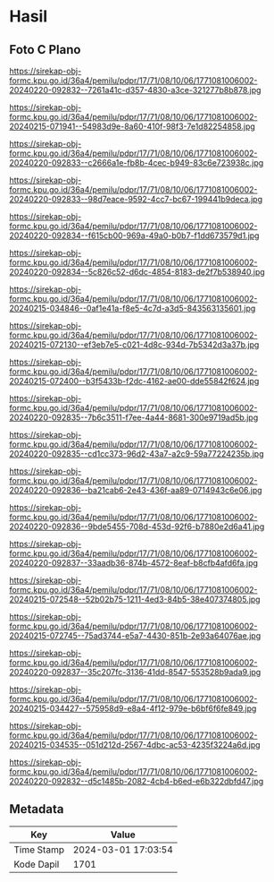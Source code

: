# Hasil

## Foto C Plano

https://sirekap-obj-formc.kpu.go.id/36a4/pemilu/pdpr/17/71/08/10/06/1771081006002-20240220-092832--7261a41c-d357-4830-a3ce-321277b8b878.jpg

https://sirekap-obj-formc.kpu.go.id/36a4/pemilu/pdpr/17/71/08/10/06/1771081006002-20240215-071941--54983d9e-8a60-410f-98f3-7e1d82254858.jpg

https://sirekap-obj-formc.kpu.go.id/36a4/pemilu/pdpr/17/71/08/10/06/1771081006002-20240220-092833--c2666a1e-fb8b-4cec-b949-83c6e723938c.jpg

https://sirekap-obj-formc.kpu.go.id/36a4/pemilu/pdpr/17/71/08/10/06/1771081006002-20240220-092833--98d7eace-9592-4cc7-bc67-199441b9deca.jpg

https://sirekap-obj-formc.kpu.go.id/36a4/pemilu/pdpr/17/71/08/10/06/1771081006002-20240220-092834--f615cb00-969a-49a0-b0b7-f1dd673579d1.jpg

https://sirekap-obj-formc.kpu.go.id/36a4/pemilu/pdpr/17/71/08/10/06/1771081006002-20240220-092834--5c826c52-d6dc-4854-8183-de2f7b538940.jpg

https://sirekap-obj-formc.kpu.go.id/36a4/pemilu/pdpr/17/71/08/10/06/1771081006002-20240215-034846--0af1e41a-f8e5-4c7d-a3d5-843563135601.jpg

https://sirekap-obj-formc.kpu.go.id/36a4/pemilu/pdpr/17/71/08/10/06/1771081006002-20240215-072130--ef3eb7e5-c021-4d8c-934d-7b5342d3a37b.jpg

https://sirekap-obj-formc.kpu.go.id/36a4/pemilu/pdpr/17/71/08/10/06/1771081006002-20240215-072400--b3f5433b-f2dc-4162-ae00-dde55842f624.jpg

https://sirekap-obj-formc.kpu.go.id/36a4/pemilu/pdpr/17/71/08/10/06/1771081006002-20240220-092835--7b6c3511-f7ee-4a44-8681-300e9719ad5b.jpg

https://sirekap-obj-formc.kpu.go.id/36a4/pemilu/pdpr/17/71/08/10/06/1771081006002-20240220-092835--cd1cc373-96d2-43a7-a2c9-59a77224235b.jpg

https://sirekap-obj-formc.kpu.go.id/36a4/pemilu/pdpr/17/71/08/10/06/1771081006002-20240220-092836--ba21cab6-2e43-436f-aa89-0714943c6e06.jpg

https://sirekap-obj-formc.kpu.go.id/36a4/pemilu/pdpr/17/71/08/10/06/1771081006002-20240220-092836--9bde5455-708d-453d-92f6-b7880e2d6a41.jpg

https://sirekap-obj-formc.kpu.go.id/36a4/pemilu/pdpr/17/71/08/10/06/1771081006002-20240220-092837--33aadb36-874b-4572-8eaf-b8cfb4afd6fa.jpg

https://sirekap-obj-formc.kpu.go.id/36a4/pemilu/pdpr/17/71/08/10/06/1771081006002-20240215-072548--52b02b75-1211-4ed3-84b5-38e407374805.jpg

https://sirekap-obj-formc.kpu.go.id/36a4/pemilu/pdpr/17/71/08/10/06/1771081006002-20240215-072745--75ad3744-e5a7-4430-851b-2e93a64076ae.jpg

https://sirekap-obj-formc.kpu.go.id/36a4/pemilu/pdpr/17/71/08/10/06/1771081006002-20240220-092837--35c207fc-3136-41dd-8547-553528b9ada9.jpg

https://sirekap-obj-formc.kpu.go.id/36a4/pemilu/pdpr/17/71/08/10/06/1771081006002-20240215-034427--575958d9-e8a4-4f12-979e-b6bf6f6fe849.jpg

https://sirekap-obj-formc.kpu.go.id/36a4/pemilu/pdpr/17/71/08/10/06/1771081006002-20240215-034535--051d212d-2567-4dbc-ac53-4235f3224a6d.jpg

https://sirekap-obj-formc.kpu.go.id/36a4/pemilu/pdpr/17/71/08/10/06/1771081006002-20240220-092832--d5c1485b-2082-4cb4-b6ed-e6b322dbfd47.jpg


## Metadata

| Key        | Value               |
| ---------- | ------------------- |
| Time Stamp | 2024-03-01 17:03:54 |
| Kode Dapil | 1701                |



